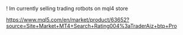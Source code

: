 ! Im currently selling trading rotbots on mql4 store

https://www.mql5.com/en/market/product/63652?source=Site+Market+MT4+Search+Rating004%3aTraderAiz+btp+Pro
